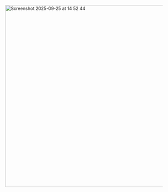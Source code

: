 <img width="561" height="582" alt="Screenshot 2025-09-25 at 14 52 44" src="https://github.com/user-attachments/assets/ee218d0d-fb7d-4d13-94ef-fa5c74513861" />
